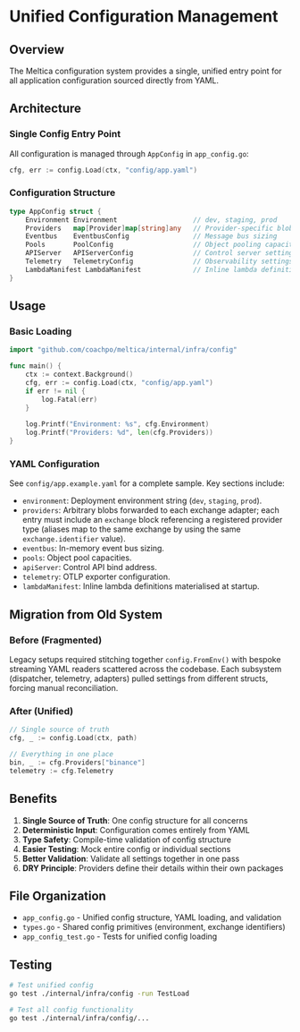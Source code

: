 # Unified Configuration Management

## Overview

The Meltica configuration system provides a single, unified entry point for all application configuration sourced directly from YAML.

## Architecture

### Single Config Entry Point

All configuration is managed through `AppConfig` in `app_config.go`:

```go
cfg, err := config.Load(ctx, "config/app.yaml")
```

### Configuration Structure

```go
type AppConfig struct {
    Environment Environment                   // dev, staging, prod
    Providers   map[Provider]map[string]any   // Provider-specific blobs
    Eventbus    EventbusConfig                // Message bus sizing
    Pools       PoolConfig                    // Object pooling capacities
    APIServer   APIServerConfig               // Control server settings
    Telemetry   TelemetryConfig               // Observability settings
    LambdaManifest LambdaManifest             // Inline lambda definitions
}
```

## Usage

### Basic Loading

```go
import "github.com/coachpo/meltica/internal/infra/config"

func main() {
    ctx := context.Background()
    cfg, err := config.Load(ctx, "config/app.yaml")
    if err != nil {
        log.Fatal(err)
    }
    
    log.Printf("Environment: %s", cfg.Environment)
    log.Printf("Providers: %d", len(cfg.Providers))
}
```

### YAML Configuration

See `config/app.example.yaml` for a complete sample. Key sections include:

- `environment`: Deployment environment string (`dev`, `staging`, `prod`).
- `providers`: Arbitrary blobs forwarded to each exchange adapter; each entry must include an `exchange` block referencing a registered provider type (aliases map to the same exchange by using the same `exchange.identifier` value).
- `eventbus`: In-memory event bus sizing.
- `pools`: Object pool capacities.
- `apiServer`: Control API bind address.
- `telemetry`: OTLP exporter configuration.
- `lambdaManifest`: Inline lambda definitions materialised at startup.

## Migration from Old System

### Before (Fragmented)

Legacy setups required stitching together `config.FromEnv()` with bespoke streaming YAML readers scattered across the codebase. Each subsystem (dispatcher, telemetry, adapters) pulled settings from different structs, forcing manual reconciliation.

### After (Unified)

```go
// Single source of truth
cfg, _ := config.Load(ctx, path)

// Everything in one place
bin, _ := cfg.Providers["binance"]
telemetry := cfg.Telemetry
```

## Benefits

1. **Single Source of Truth**: One config structure for all concerns
2. **Deterministic Input**: Configuration comes entirely from YAML
3. **Type Safety**: Compile-time validation of config structure
4. **Easier Testing**: Mock entire config or individual sections
5. **Better Validation**: Validate all settings together in one pass
6. **DRY Principle**: Providers define their details within their own packages

## File Organization

- `app_config.go` - Unified config structure, YAML loading, and validation
- `types.go` - Shared config primitives (environment, exchange identifiers)
- `app_config_test.go` - Tests for unified config loading

## Testing

```bash
# Test unified config
go test ./internal/infra/config -run TestLoad

# Test all config functionality
go test ./internal/infra/config/...
```
